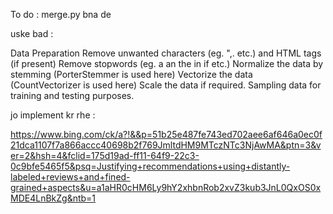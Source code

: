 To do :
merge.py bna de

uske bad :

Data Preparation
Remove unwanted characters (eg. ",. etc.) and HTML tags (if present)
Remove stopwords (eg. a an the in if etc.)
Normalize the data by stemming (PorterStemmer is used here)
Vectorize the data (CountVectorizer is used here)
Scale the data if required.
Sampling data for training and testing purposes.

jo implement kr rhe :

https://www.bing.com/ck/a?!&&p=51b25e487fe743ed702aee6af646a0ec0f21dca1107f7a866accc40698b2f769JmltdHM9MTczNTc3NjAwMA&ptn=3&ver=2&hsh=4&fclid=175d19ad-ff11-64f9-22c3-0c9bfe5465f5&psq=Justifying+recommendations+using+distantly-labeled+reviews+and+fined-grained+aspects&u=a1aHR0cHM6Ly9hY2xhbnRob2xvZ3kub3JnL0QxOS0xMDE4LnBkZg&ntb=1
